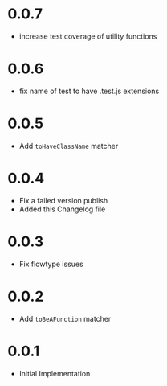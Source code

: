 0.0.7
=====
  * increase test coverage of utility functions

0.0.6
=====
  * fix name of test to have .test.js extensions

0.0.5
=====
  * Add `toHaveClassName` matcher

0.0.4
=====
  * Fix a failed version publish
  * Added this Changelog file

0.0.3
=====
  * Fix flowtype issues

0.0.2
=====
  * Add `toBeAFunction` matcher

0.0.1
=====
  * Initial Implementation
